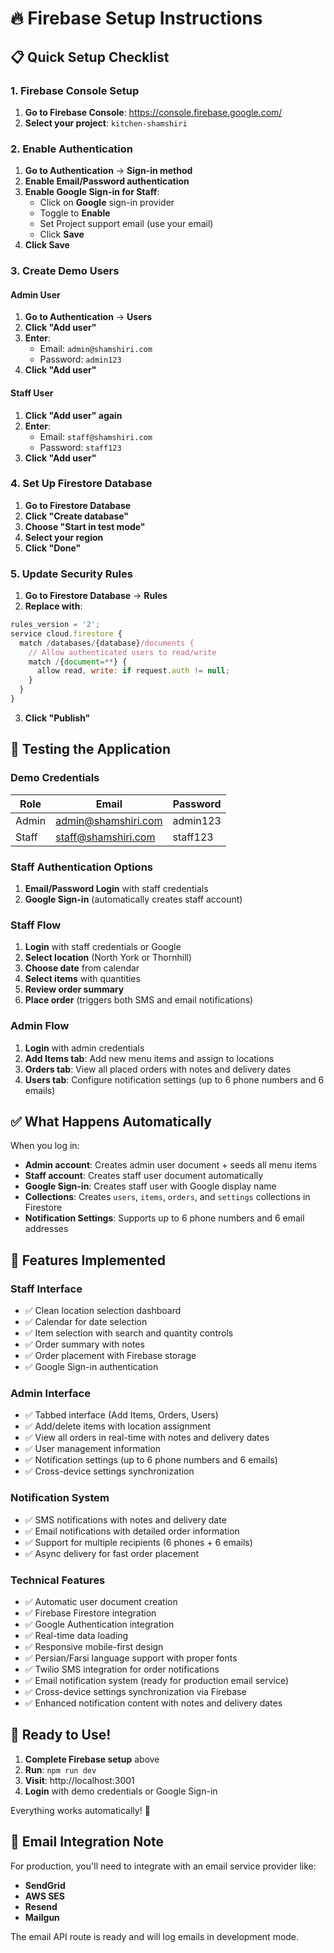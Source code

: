 # 🔥 Firebase Setup Instructions

## 📋 Quick Setup Checklist

### 1. Firebase Console Setup

1. **Go to Firebase Console**: https://console.firebase.google.com/
2. **Select your project**: `kitchen-shamshiri`

### 2. Enable Authentication

1. **Go to Authentication** → **Sign-in method**
2. **Enable Email/Password authentication**
3. **Enable Google Sign-in for Staff**:
   - Click on **Google** sign-in provider
   - Toggle to **Enable**
   - Set Project support email (use your email)
   - Click **Save**
4. **Click Save**

### 3. Create Demo Users

#### Admin User
1. **Go to Authentication** → **Users**
2. **Click "Add user"**
3. **Enter**:
   - Email: `admin@shamshiri.com`
   - Password: `admin123`
4. **Click "Add user"**

#### Staff User
1. **Click "Add user" again**
2. **Enter**:
   - Email: `staff@shamshiri.com`
   - Password: `staff123`
3. **Click "Add user"**

### 4. Set Up Firestore Database

1. **Go to Firestore Database**
2. **Click "Create database"**
3. **Choose "Start in test mode"**
4. **Select your region**
5. **Click "Done"**

### 5. Update Security Rules

1. **Go to Firestore Database** → **Rules**
2. **Replace with**:
```javascript
rules_version = '2';
service cloud.firestore {
  match /databases/{database}/documents {
    // Allow authenticated users to read/write
    match /{document=**} {
      allow read, write: if request.auth != null;
    }
  }
}
```
3. **Click "Publish"**

## 🎯 Testing the Application

### Demo Credentials

| Role  | Email | Password |
|-------|-------|----------|
| Admin | admin@shamshiri.com | admin123 |
| Staff | staff@shamshiri.com | staff123 |

### Staff Authentication Options
1. **Email/Password Login** with staff credentials
2. **Google Sign-in** (automatically creates staff account)

### Staff Flow
1. **Login** with staff credentials or Google
2. **Select location** (North York or Thornhill)
3. **Choose date** from calendar
4. **Select items** with quantities
5. **Review order summary**
6. **Place order** (triggers both SMS and email notifications)

### Admin Flow
1. **Login** with admin credentials
2. **Add Items tab**: Add new menu items and assign to locations
3. **Orders tab**: View all placed orders with notes and delivery dates
4. **Users tab**: Configure notification settings (up to 6 phone numbers and 6 emails)

## ✅ What Happens Automatically

When you log in:
- **Admin account**: Creates admin user document + seeds all menu items
- **Staff account**: Creates staff user document automatically
- **Google Sign-in**: Creates staff user with Google display name
- **Collections**: Creates `users`, `items`, `orders`, and `settings` collections in Firestore
- **Notification Settings**: Supports up to 6 phone numbers and 6 email addresses

## 🔧 Features Implemented

### Staff Interface
- ✅ Clean location selection dashboard
- ✅ Calendar for date selection
- ✅ Item selection with search and quantity controls
- ✅ Order summary with notes
- ✅ Order placement with Firebase storage
- ✅ Google Sign-in authentication

### Admin Interface  
- ✅ Tabbed interface (Add Items, Orders, Users)
- ✅ Add/delete items with location assignment
- ✅ View all orders in real-time with notes and delivery dates
- ✅ User management information
- ✅ Notification settings (up to 6 phone numbers and 6 emails)
- ✅ Cross-device settings synchronization

### Notification System
- ✅ SMS notifications with notes and delivery date
- ✅ Email notifications with detailed order information
- ✅ Support for multiple recipients (6 phones + 6 emails)
- ✅ Async delivery for fast order placement

### Technical Features
- ✅ Automatic user document creation
- ✅ Firebase Firestore integration
- ✅ Google Authentication integration
- ✅ Real-time data loading
- ✅ Responsive mobile-first design
- ✅ Persian/Farsi language support with proper fonts
- ✅ Twilio SMS integration for order notifications
- ✅ Email notification system (ready for production email service)
- ✅ Cross-device settings synchronization via Firebase
- ✅ Enhanced notification content with notes and delivery dates

## 🚀 Ready to Use!

1. **Complete Firebase setup** above
2. **Run**: `npm run dev`
3. **Visit**: http://localhost:3001
4. **Login** with demo credentials or Google Sign-in

Everything works automatically! 🎉 

## 📧 Email Integration Note

For production, you'll need to integrate with an email service provider like:
- **SendGrid**
- **AWS SES** 
- **Resend**
- **Mailgun**

The email API route is ready and will log emails in development mode. 